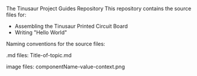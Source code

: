 The Tinusaur Project Guides Repository
This repository contains the source files for:
- Assembling the Tinusaur Printed Circuit Board
- Writing "Hello World"

Naming conventions for the source files:

.md files: Title-of-topic.md

image files: componentName-value-context.png
